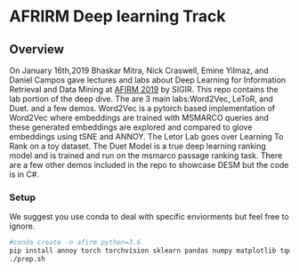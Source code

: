 # AFRIRM Deep learning Track
## Overview
On January 16th,2019 Bhaskar Mitra, Nick Craswell, Emine Yilmaz, and Daniel Campos gave lectures and labs about Deep Learning for Information Retrieval and Data Mining at [AFIRM 2019](http://sigir.org/afirm2019/) by SIGIR. This repo contains the lab portion of the deep dive. The are 3 main labs:Word2Vec, LeToR, and Duet. and a few demos. Word2Vec is a pytorch based implementation of Word2Vec where embeddings are trained with MSMARCO queries and these generated embeddings are explored and compared to glove embeddings using tSNE and ANNOY. The Letor Lab goes over Learning To Rank on a toy dataset. The Duet Model is a true deep learning ranking model and is trained and run on the msmarco passage ranking task. There are a few other demos included in the repo to showcase DESM but the code is in C#. 

### Setup
We suggest you use conda to deal with specific enviorments but feel free to ignore.
```bash
#conda create -n afirm python=3.6
pip install annoy torch torchvision sklearn pandas numpy matplotlib tqdm
./prep.sh
```


